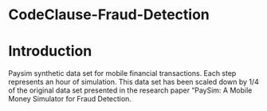 # CodeClause-Fraud-Detection
# Introduction

Paysim synthetic data set for mobile financial transactions. Each step represents an hour of simulation. This data set has been scaled 
down by 1/4 of the original data set presented in the research paper “PaySim: A Mobile Money Simulator for Fraud Detection.
